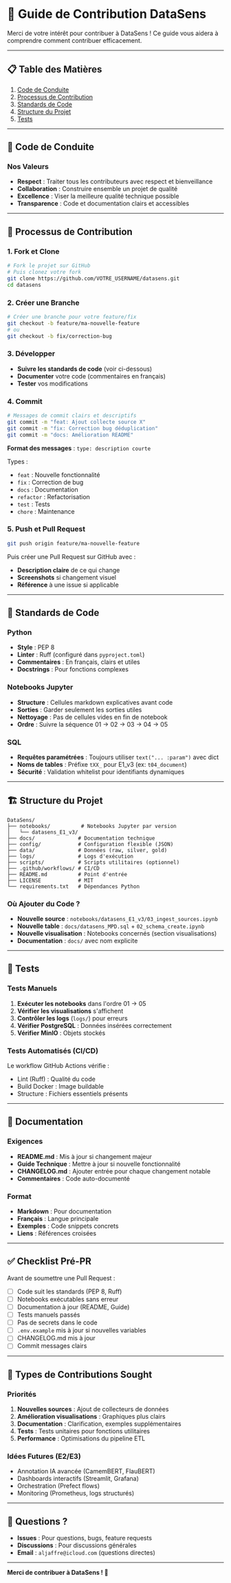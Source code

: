 # 🤝 Guide de Contribution DataSens

Merci de votre intérêt pour contribuer à DataSens ! Ce guide vous aidera à comprendre comment contribuer efficacement.

---

## 📋 Table des Matières

1. [Code de Conduite](#code-de-conduite)
2. [Processus de Contribution](#processus-de-contribution)
3. [Standards de Code](#standards-de-code)
4. [Structure du Projet](#structure-du-projet)
5. [Tests](#tests)

---

## 📜 Code de Conduite

### Nos Valeurs

- **Respect** : Traiter tous les contributeurs avec respect et bienveillance
- **Collaboration** : Construire ensemble un projet de qualité
- **Excellence** : Viser la meilleure qualité technique possible
- **Transparence** : Code et documentation clairs et accessibles

---

## 🔄 Processus de Contribution

### 1. Fork et Clone

```bash
# Fork le projet sur GitHub
# Puis clonez votre fork
git clone https://github.com/VOTRE_USERNAME/datasens.git
cd datasens
```

### 2. Créer une Branche

```bash
# Créer une branche pour votre feature/fix
git checkout -b feature/ma-nouvelle-feature
# ou
git checkout -b fix/correction-bug
```

### 3. Développer

- **Suivre les standards de code** (voir ci-dessous)
- **Documenter** votre code (commentaires en français)
- **Tester** vos modifications

### 4. Commit

```bash
# Messages de commit clairs et descriptifs
git commit -m "feat: Ajout collecte source X"
git commit -m "fix: Correction bug déduplication"
git commit -m "docs: Amélioration README"
```

**Format des messages** : `type: description courte`

Types :
- `feat` : Nouvelle fonctionnalité
- `fix` : Correction de bug
- `docs` : Documentation
- `refactor` : Refactorisation
- `test` : Tests
- `chore` : Maintenance

### 5. Push et Pull Request

```bash
git push origin feature/ma-nouvelle-feature
```

Puis créer une Pull Request sur GitHub avec :
- **Description claire** de ce qui change
- **Screenshots** si changement visuel
- **Référence** à une issue si applicable

---

## 📐 Standards de Code

### Python

- **Style** : PEP 8
- **Linter** : Ruff (configuré dans `pyproject.toml`)
- **Commentaires** : En français, clairs et utiles
- **Docstrings** : Pour fonctions complexes

### Notebooks Jupyter

- **Structure** : Cellules markdown explicatives avant code
- **Sorties** : Garder seulement les sorties utiles
- **Nettoyage** : Pas de cellules vides en fin de notebook
- **Ordre** : Suivre la séquence 01 → 02 → 03 → 04 → 05

### SQL

- **Requêtes paramétrées** : Toujours utiliser `text("... :param")` avec dict
- **Noms de tables** : Préfixe `tXX_` pour E1_v3 (ex: `t04_document`)
- **Sécurité** : Validation whitelist pour identifiants dynamiques

---

## 🏗️ Structure du Projet

```
DataSens/
├── notebooks/          # Notebooks Jupyter par version
│   └── datasens_E1_v3/
├── docs/              # Documentation technique
├── config/            # Configuration flexible (JSON)
├── data/              # Données (raw, silver, gold)
├── logs/              # Logs d'exécution
├── scripts/           # Scripts utilitaires (optionnel)
├── .github/workflows/ # CI/CD
├── README.md          # Point d'entrée
├── LICENSE            # MIT
└── requirements.txt   # Dépendances Python
```

### Où Ajouter du Code ?

- **Nouvelle source** : `notebooks/datasens_E1_v3/03_ingest_sources.ipynb`
- **Nouvelle table** : `docs/datasens_MPD.sql` + `02_schema_create.ipynb`
- **Nouvelle visualisation** : Notebooks concernés (section visualisations)
- **Documentation** : `docs/` avec nom explicite

---

## 🧪 Tests

### Tests Manuels

1. **Exécuter les notebooks** dans l'ordre 01 → 05
2. **Vérifier les visualisations** s'affichent
3. **Contrôler les logs** (`logs/`) pour erreurs
4. **Vérifier PostgreSQL** : Données insérées correctement
5. **Vérifier MinIO** : Objets stockés

### Tests Automatisés (CI/CD)

Le workflow GitHub Actions vérifie :
- Lint (Ruff) : Qualité du code
- Build Docker : Image buildable
- Structure : Fichiers essentiels présents

---

## 📝 Documentation

### Exigences

- **README.md** : Mis à jour si changement majeur
- **Guide Technique** : Mettre à jour si nouvelle fonctionnalité
- **CHANGELOG.md** : Ajouter entrée pour chaque changement notable
- **Commentaires** : Code auto-documenté

### Format

- **Markdown** : Pour documentation
- **Français** : Langue principale
- **Exemples** : Code snippets concrets
- **Liens** : Références croisées

---

## ✅ Checklist Pré-PR

Avant de soumettre une Pull Request :

- [ ] Code suit les standards (PEP 8, Ruff)
- [ ] Notebooks exécutables sans erreur
- [ ] Documentation à jour (README, Guide)
- [ ] Tests manuels passés
- [ ] Pas de secrets dans le code
- [ ] `.env.example` mis à jour si nouvelles variables
- [ ] CHANGELOG.md mis à jour
- [ ] Commit messages clairs

---

## 🎯 Types de Contributions Sought

### Priorités

1. **Nouvelles sources** : Ajout de collecteurs de données
2. **Amélioration visualisations** : Graphiques plus clairs
3. **Documentation** : Clarification, exemples supplémentaires
4. **Tests** : Tests unitaires pour fonctions utilitaires
5. **Performance** : Optimisations du pipeline ETL

### Idées Futures (E2/E3)

- Annotation IA avancée (CamemBERT, FlauBERT)
- Dashboards interactifs (Streamlit, Grafana)
- Orchestration (Prefect flows)
- Monitoring (Prometheus, logs structurés)

---

## 💬 Questions ?

- **Issues** : Pour questions, bugs, feature requests
- **Discussions** : Pour discussions générales
- **Email** : `aljaffre@icloud.com` (questions directes)

---

**Merci de contribuer à DataSens ! 🚀**

